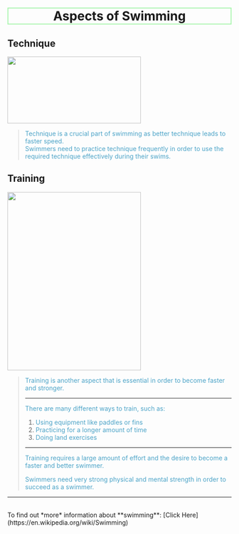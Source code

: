 
# <center style="border: 2px solid #AAF5AF;"> Aspects of Swimming </center>

## Technique
<img src="https://d32ydbgkw6ghe6.cloudfront.net/production/uploads/cover_images/dcb1c8ce2677774579e854d473897f11ec4c/i1080x475.jpg" width="300" height="150">

> <font color="#4ba3c7"> Technique is a crucial part of swimming as better technique leads to faster speed. </font>
> <br>
> <font color="#4ba3c7"> Swimmers need to practice technique frequently in order to use the required technique effectively during their swims. </font>

## Training
<img src="http://cen.acs.org/content/dam/cen/94/31/09431-cover-openercxd.jpg" width="300" height="400">

> <font color="#4ba3c7"> Training is another aspect that is essential in order to become faster and stronger. </font> 
> 
> -----
> <font color="#4ba3c7"> There are many different ways to train, such as: </font>
> 1. <font color="#4ba3c7"> Using equipment like paddles or fins </font>
> 2. <font color="#4ba3c7"> Practicing for a longer amount of time </font> 
> 3. <font color="#4ba3c7"> Doing land exercises </font>
> 
> -----
> <font color="#4ba3c7"> Training requires a large amount of effort and the desire to become a faster and better swimmer. </font>
> 
> <font color="#4ba3c7"> Swimmers need very strong physical and mental strength in order to succeed as a swimmer. </font>
> 
-----
<br>
To find out *more* information about **swimming**: [Click Here](https://en.wikipedia.org/wiki/Swimming)
